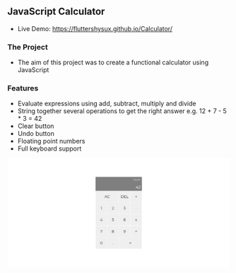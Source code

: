 ## JavaScript Calculator

- Live Demo: https://fluttershysux.github.io/Calculator/

### The Project

- The aim of this project was to create a functional calculator using JavaScript

### Features

- Evaluate expressions using add, subtract, multiply and divide
- String together several operations to get the right answer e.g. 12 + 7 - 5 * 3 = 42 
- Clear button
- Undo button
- Floating point numbers
- Full keyboard support


![](./Calculator.png)
